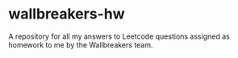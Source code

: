 # wallbreakers-hw
A repository for all my answers to Leetcode questions assigned as homework to me by the Wallbreakers team.
